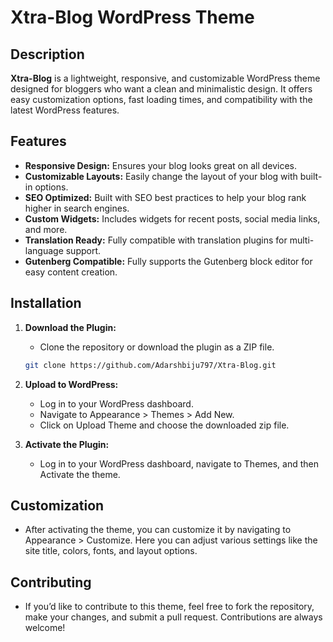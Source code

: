 # Xtra-Blog WordPress Theme

## Description
**Xtra-Blog** is a lightweight, responsive, and customizable WordPress theme designed for bloggers who want a clean and minimalistic design. It offers easy customization options, fast loading times, and compatibility with the latest WordPress features.

## Features
- **Responsive Design:** Ensures your blog looks great on all devices.
- **Customizable Layouts:** Easily change the layout of your blog with built-in options.
- **SEO Optimized:** Built with SEO best practices to help your blog rank higher in search engines.
- **Custom Widgets:** Includes widgets for recent posts, social media links, and more.
- **Translation Ready:** Fully compatible with translation plugins for multi-language support.
- **Gutenberg Compatible:** Fully supports the Gutenberg block editor for easy content creation.

## Installation

1. **Download the Plugin:**
   - Clone the repository or download the plugin as a ZIP file.

   ```bash
   git clone https://github.com/Adarshbiju797/Xtra-Blog.git

2. **Upload to WordPress:**
   - Log in to your WordPress dashboard.
   - Navigate to Appearance > Themes > Add New.
   - Click on Upload Theme and choose the downloaded zip file.

3. **Activate the Plugin:**
   - Log in to your WordPress dashboard, navigate to Themes, and then Activate the theme.

## Customization

- After activating the theme, you can customize it by navigating to Appearance > Customize. Here you can adjust various settings like the site title, colors, fonts, and layout options.

## Contributing

- If you’d like to contribute to this theme, feel free to fork the repository, make your changes, and submit a pull request. Contributions are always welcome!
